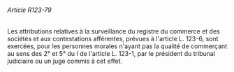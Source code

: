 ###### Article R123-79

Les attributions relatives à la surveillance du registre du commerce et des sociétés et aux contestations afférentes, prévues à l'article L. 123-6, sont exercées, pour les personnes morales n'ayant pas la qualité de commerçant au sens des 2° et 5° du I de l'article L. 123-1, par le président du tribunal judiciaire ou un juge commis à cet effet.

